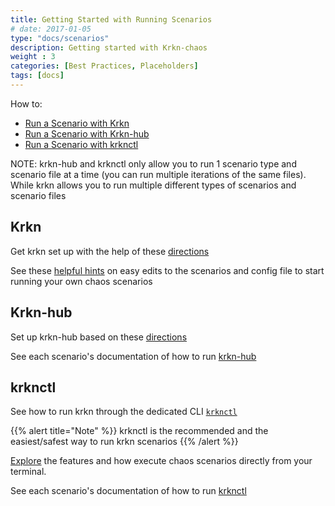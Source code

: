 ```yaml
---
title: Getting Started with Running Scenarios
# date: 2017-01-05
type: "docs/scenarios"
description: Getting started with Krkn-chaos 
weight : 3
categories: [Best Practices, Placeholders]
tags: [docs]
---
```



How to:
* [Run a Scenario with Krkn](#krkn)
* [Run a Scenario with Krkn-hub](#krkn-hub)
* [Run a Scenario with krknctl](#krknctl)


NOTE: krkn-hub and krknctl only allow you to run 1 scenario type and scenario file at a time (you can run multiple iterations of the same files). While krkn allows you to run multiple different types of scenarios and scenario files 

## Krkn
Get krkn set up with the help of these [directions](../installation/krkn.md)

See these [helpful hints](getting-started-krkn.md) on easy edits to the scenarios and config file to start running your own chaos scenarios

## Krkn-hub
Set up krkn-hub based on these [directions](../installation/krkn-hub.md)

See each scenario's documentation of how to run [krkn-hub](../scenarios/_index.md)


## krknctl
See how to run krkn through the dedicated CLI [`krknctl`](../krknctl/_index.md)

{{% alert title="Note" %}}
krknctl is the recommended and the easiest/safest way to run krkn scenarios
{{% /alert %}}

[Explore](../krknctl/usage.md) the features and how execute chaos scenarios directly from your terminal.

See each scenario's documentation of how to run [krknctl](../scenarios/_index.md)
